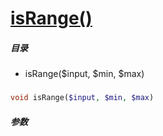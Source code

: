 [isRange()](http://twinh.github.com/widget/api/isRange)
=======================================================



##### 目录
* isRange($input, $min, $max)

### 
```php
void isRange($input, $min, $max)
```

##### 参数

